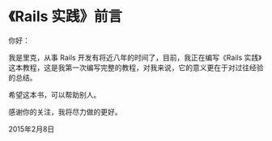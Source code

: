 《Rails 实践》前言
=======

你好：

我是里克，从事 Rails 开发有将近八年的时间了，目前，我正在编写《Rails 实践》这本教程，这是我第一次编写完整的教程，对我来说，它的意义更在于对过往经验的总结。

希望这本书，可以帮助别人。

感谢你的关注，我将尽力做的更好。

2015年2月8日

